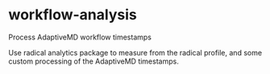 # workflow-analysis
Process AdaptiveMD workflow timestamps

Use radical analytics package to measure from the radical profile, and some custom processing of the AdaptiveMD timestamps.
